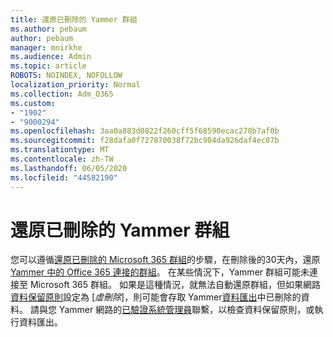 ```yaml
---
title: 還原已刪除的 Yammer 群組
ms.author: pebaum
author: pebaum
manager: mnirkhe
ms.audience: Admin
ms.topic: article
ROBOTS: NOINDEX, NOFOLLOW
localization_priority: Normal
ms.collection: Adm_O365
ms.custom:
- "1902"
- "9000294"
ms.openlocfilehash: 3aa0a883d0822f260cff5f68590ecac278b7af0b
ms.sourcegitcommit: f28dafa0f727870038f72bc904da926daf4ec07b
ms.translationtype: MT
ms.contentlocale: zh-TW
ms.lasthandoff: 06/05/2020
ms.locfileid: "44582190"
---
```

# <a name="restore-a-deleted-yammer-group"></a>還原已刪除的 Yammer 群組

您可以遵循[還原已刪除的 Microsoft 365 群組](https://docs.microsoft.com/microsoft-365/admin/create-groups/restore-deleted-group)的步驟，在刪除後的30天內，還原[Yammer 中的 Office 365 連接的群組](https://docs.microsoft.com/yammer/manage-yammer-groups/yammer-and-office-365-groups)。
在某些情況下，Yammer 群組可能未連接至 Microsoft 365 群組。 如果是這種情況，就無法自動還原群組，但如果網路[資料保留原則](https://docs.microsoft.com/yammer/manage-security-and-compliance/manage-data-compliance)設定為 [*虛刪除*]，則可能會存取 Yammer[資料匯出](https://docs.microsoft.com/yammer/manage-security-and-compliance/export-yammer-enterprise-data)中已刪除的資料。 請與您 Yammer 網路的[已驗證系統管理員](https://docs.microsoft.com/yammer/manage-yammer-users/manage-yammer-admins)聯繫，以檢查資料保留原則，或執行資料匯出。
